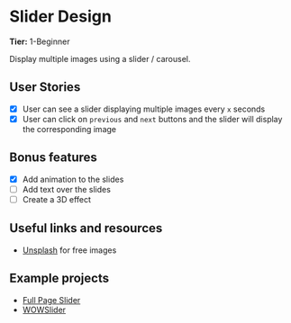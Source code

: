 # Slider Design

**Tier:** 1-Beginner

Display multiple images using a slider / carousel.

## User Stories

-   [x] User can see a slider displaying multiple images every `x` seconds
-   [x] User can click on `previous` and `next` buttons and the slider will display the corresponding image

## Bonus features

-   [x] Add animation to the slides
-   [ ] Add text over the slides
-   [ ] Create a 3D effect

## Useful links and resources

-   [Unsplash](https://unsplash.com/) for free images

## Example projects

-   [Full Page Slider](https://codepen.io/FlorinPop17/full/LvOroe)
-   [WOWSlider](http://wowslider.com/3d-slider-jquery-fresh-cube-demo.html)